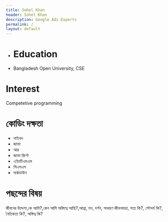 ```yaml
---
title: Sohel Khan
header: Sohel Khan
description: Google Ads Experts
permalink: /
layout: default
---
```


- # Education
- Bangladesh Open University, CSE
# Interest
Competetive programming
# কোডিং দক্ষতা
- পাইথন
- জাভা
- আর
- জাভা স্ক্রিপ্ট
- এইচটিএমএল
- সিএসএস
- মার্কডাউন
# পছন্দের বিষয়
জীবনের উদ্দেশ্য,কে আমি?,কেন আমি অস্তিত্বে আছি?,আত্না, মন, দর্শন, সাধারণ জীবনযাত্রা, সত্য কি?, সৌন্দর্য কি?, নৈতিকতা কি?, অস্তিত্ব কি?



